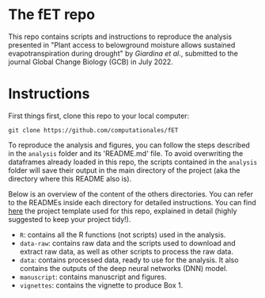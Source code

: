 # The fET repo 

This repo contains scripts and instructions to reproduce the analysis presented in "Plant access to belowground moisture allows sustained evapotranspiration during drought" by *Giardina et al.*, submitted to the journal Global Change Biology (GCB) in July 2022. 

# Instructions

First things first, clone this repo to your local computer:

```
git clone https://github.com/computationales/fET
```

To reproduce the analysis and figures, you can follow the steps described in the `analysis` folder and its 'README.md' file. To avoid overwriting the dataframes already loaded in this repo, the scripts contained in the `analysis` folder will save their output in the main directory of the project (aka the directory where this README also is). 

Below is an overview of the content of the others directories. You can refer to the READMEs inside each directory for detailed instructions. You can find [here](https://github.com/computationales/R-proj-template) the project template used for this repo, explained in detail (highly suggested to keep your project tidy!). 

* `R`: contains all the R functions (not scripts) used in the analysis.
* `data-raw`: contains raw data and the scripts used to download and extract raw data, as well as other scripts to process the raw data.
* `data`: contains processed data, ready to use for the analysis. It also contains the outputs of the deep neural networks (DNN) model.
* `manuscript`: contains manuscript and figures.
* `vignettes`: contains the vignette to produce Box 1. 



